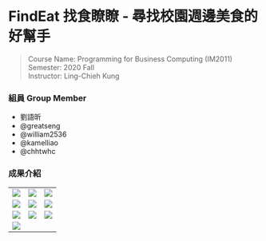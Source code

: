 # FindEat 找食瞭瞭 - 尋找校園週邊美食的好幫手
> Course Name: Programming for Business Computing (IM2011)  
> Semester: 2020 Fall  
> Instructor: Ling-Chieh Kung  

### 組員 Group Member
* 劉語昕
* @greatseng
* @william2536
* @kamelliao
* @chhtwhc

### 成果介紹
<table>
  <tr>
    <td><img src="https://i.imgur.com/dJzuq6v.jpg"></td>
    <td><img src="https://i.imgur.com/hBcSlEb.jpg"></td>
    <td><img src="https://i.imgur.com/gOpilYG.jpg"></td>
  </tr>
  <tr>
    <td><img src="https://i.imgur.com/CQIxJw2.jpg"></td>
    <td><img src="https://i.imgur.com/bhbyAUz.jpg"></td>
    <td><img src="https://i.imgur.com/iy0Hm75.jpg"></td>
  </tr>
  <tr>
    <td><img src="https://i.imgur.com/kyM56xL.jpg"></td>
    <td><img src="https://i.imgur.com/2JqPB2u.jpg"></td>
    <td><img src="https://i.imgur.com/DWJg5S9.jpg"></td>
  </tr>
  <tr>
    <td><img src="https://i.imgur.com/YCVA99B.jpg"></td>
  </tr>
 </table>
